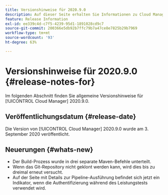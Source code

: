 ```yaml
---
title: Versionshinweise für 2020.9.0
description: Auf dieser Seite erhalten Sie Informationen zu Cloud Manager 2020.9.0.
feature: Release Information
exl-id: ee339c4d-c7f5-4239-95d1-1891028cd9c7
source-git-commit: 200366e5db92b7ffc79b7a47ce8e7825b29b7969
workflow-type: tm+mt
source-wordcount: '93'
ht-degree: 63%

---
```


# Versionshinweise für 2020.9.0 {#release-notes-for}

Im folgenden Abschnitt finden Sie allgemeine Versionshinweise für [!UICONTROL Cloud Manager] 2020.9.0.

## Veröffentlichungsdatum {#release-date}

Die Version von [!UICONTROL Cloud Manager] 2020.9.0 wurde am 3. September 2020 veröffentlicht.

## Neuerungen {#whats-new}

* Der Build-Prozess wurde in drei separate Maven-Befehle unterteilt.
* Wenn das Git-Repository nicht geklont werden kann, wird dies bis zu dreimal erneut versucht.
* Auf der Seite mit Details zur Pipeline-Ausführung befindet sich jetzt ein Indikator, wenn die Authentifizierung während des Leistungstests verwendet wird.
